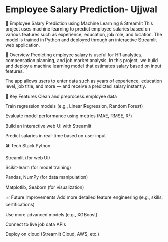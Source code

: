 # Employee Salary Prediction- Ujjwal

🧠 Employee Salary Prediction using Machine Learning & Streamlit
This project uses machine learning to predict employee salaries based on various features such as experience, education, job role, and location. The model is trained in Python and deployed through an interactive Streamlit web application.

📌 Overview
Predicting employee salary is useful for HR analytics, compensation planning, and job market analysis. In this project, we build and deploy a machine learning model that estimates salary based on input features.

The app allows users to enter data such as years of experience, education level, job title, and more — and receive a predicted salary instantly.

🎯 Key Features
Clean and preprocess employee data

Train regression models (e.g., Linear Regression, Random Forest)

Evaluate model performance using metrics (MAE, RMSE, R²)

Build an interactive web UI with Streamlit

Predict salaries in real-time based on user input

🛠️ Tech Stack
Python

Streamlit (for web UI)

Scikit-learn (for model training)

Pandas, NumPy (for data manipulation)

Matplotlib, Seaborn (for visualization)

📈 Future Improvements
Add more detailed feature engineering (e.g., skills, certifications)

Use more advanced models (e.g., XGBoost)

Connect to live job data APIs

Deploy on cloud (Streamlit Cloud, AWS, etc.)
